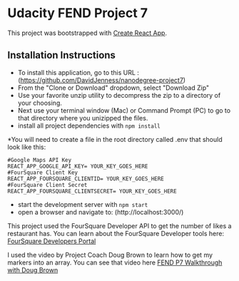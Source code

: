 # Udacity FEND Project 7

This project was bootstrapped with [Create React App](https://github.com/facebook/create-react-app).


## Installation Instructions

* To install this application, go to this URL : (https://github.com/DavidJenness/nanodegree-project7)
* From the "Clone or Download" dropdown, select "Download Zip"
* Use your favorite unzip utility to decompress the zip to a directory of your choosing.
* Next use your terminal window (Mac) or Command Prompt (PC) to go to that directory where you unizipped the files.
* install all project dependencies with `npm install`

*You will need to create a file in the root directory called .env that should look like this:

```
#Google Maps API Key
REACT_APP_GOOGLE_API_KEY= YOUR_KEY_GOES_HERE
#FourSquare Client Key
REACT_APP_FOURSQUARE_CLIENTID= YOUR_KEY_GOES_HERE
#FourSquare Client Secret
REACT_APP_FOURSQUARE_CLIENTSECRET= YOUR_KEY_GOES_HERE
```

* start the development server with `npm start`
* open a browser and navigate to:  (http://localhost:3000/)

This project used the FourSquare Developer API to get the number of likes a restaurant has. You can learn about the FourSquare Developer tools here:
[FourSquare Developers Portal](https://developer.foursquare.com/)

I used the video by Project Coach Doug Brown to learn how to get my markers into an array. You can see that video here [FEND P7 Walkthrough with Doug Brown](https://www.youtube.com/watch?v=NVAVLCJwAAo&feature=youtu.be)